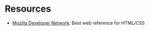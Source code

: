 # Resources

- [Mozilla Developer Network](https://developer.mozilla.org): Best web reference for HTML/CSS

